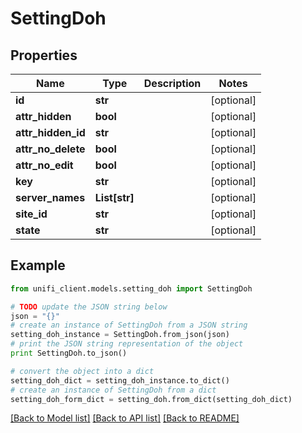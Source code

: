 # SettingDoh


## Properties

Name | Type | Description | Notes
------------ | ------------- | ------------- | -------------
**id** | **str** |  | [optional] 
**attr_hidden** | **bool** |  | [optional] 
**attr_hidden_id** | **str** |  | [optional] 
**attr_no_delete** | **bool** |  | [optional] 
**attr_no_edit** | **bool** |  | [optional] 
**key** | **str** |  | [optional] 
**server_names** | **List[str]** |  | [optional] 
**site_id** | **str** |  | [optional] 
**state** | **str** |  | [optional] 

## Example

```python
from unifi_client.models.setting_doh import SettingDoh

# TODO update the JSON string below
json = "{}"
# create an instance of SettingDoh from a JSON string
setting_doh_instance = SettingDoh.from_json(json)
# print the JSON string representation of the object
print SettingDoh.to_json()

# convert the object into a dict
setting_doh_dict = setting_doh_instance.to_dict()
# create an instance of SettingDoh from a dict
setting_doh_form_dict = setting_doh.from_dict(setting_doh_dict)
```
[[Back to Model list]](../README.md#documentation-for-models) [[Back to API list]](../README.md#documentation-for-api-endpoints) [[Back to README]](../README.md)


